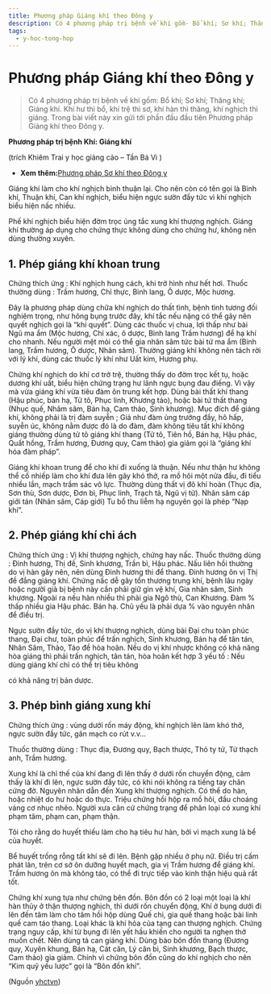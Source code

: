 ```yaml
---
title: Phương pháp Giáng khí theo Đông y
description: Có 4 phương pháp trị bệnh về khí gồm- Bổ khí; Sơ khí; Thăng khí; Giáng khí. Khí hư thì bổ, khí trệ thì sơ, khí hàn thì thăng, khí nghịch thì giáng. Trong bài viết này xin gửi tới phần đầu đầu tiên Phương pháp Giáng khí theo Đông y.
tags:
  - y-hoc-tong-hop
---
```


# Phương pháp Giáng khí theo Đông y 

> Có 4 phương pháp trị bệnh về khí gồm: Bổ khí; Sơ khí; Thăng khí; Giáng khí. Khí hư thì bổ, khí trệ thì sơ, khí hàn thì thăng, khí nghịch thì giáng. Trong bài viết này xin gửi tới phần đầu đầu tiên Phương pháp Giáng khí theo Đông y.


**Phương pháp trị bệnh Khí: Giáng khí**


(trích Khiêm Trai y học giảng cảo – Tần Bá Vi )


* **Xem thêm:**[Phương pháp Sơ khí theo Đông y](/yhctvn/phuong-phap-so-khi-theo-dong-y/)


Giáng khí làm cho khí nghịch bình thuận lại. Cho nên còn có tên gọi là Bình khí, Thuận khí, Can khí nghịch, biểu hiện ngực sườn đầy tức vì khí nghịch biểu hiện nấc nhiều.


Phế khí nghịch biểu hiện đờm trọc ủng tắc xung khí thượng nghịch. Giáng khí thường áp dụng cho chứng thực không dùng cho chứng hư, không nên dùng thường xuyên.


## 1. Phép giáng khí khoan trung


Chứng thích ứng : Khí nghịch hung cách, khi trở hình như hết hơi. Thuốc thường dùng : Trầm hương, Chỉ thực, Binh lang, Ô dược, Mộc hương.


Đây là phương pháp dùng chữa khí nghịch do thất tình, bệnh tình tương đối nghiêm trọng, như hông bụng trước đây, khí tắc nếu nặng có thể gây nên quyết nghịch gọi là “khí quyết”. Dùng các thuốc vị chua, lợi thấp như bài Ngũ ma ẩm (Mộc hương, Chỉ xác, ô dược, Binh lang Trầm hương) để hạ khí cho nhanh. Nếu người mệt mỏi có thể gia nhân sâm tức bài tứ ma ẩm (Binh lang, Trầm hương, Ô dược, Nhân sâm). Thường giáng khí không nên tách rời với lý khí, dùng các thuốc lý khí như Uất kim, Hương phụ.





Chứng khí nghịch do khí cơ trở trệ, thường thấy do đờm trọc kết tụ, hoặc dương khí uất, biểu hiện chứng trạng hư lãnh ngực bụng đau điếng. Vì vậy mà vừa giáng khí vừa tiêu đàm ôn trung kết hợp. Dùng bài thất khí thang (Hậu phúc, bán hạ, Tử tô, Phục linh, Khương táo), hoặc bài tứ thất thang (Nhục quế, Nhâm sâm, Bán hạ, Cam thảo, Sinh khương). Mục đích để giáng khí, không phải là trị đàm suyễn ; Giá như đàm ủng trướng đầy, hô hấp, suyễn úc, không nằm được đó là do đàm, đàm không tiêu tất khí không giáng thường dùng tử tô giáng khí thang (Tử tô, Tiên hồ, Bán hạ, Hậu phác, Quất hồng, Trầm hương, Đương quy, Cam thảo) gia giảm gọi là “giáng khí hóa đàm pháp”.


Giáng khí khoan trung để cho khí đi xuống là thuận. Nếu như thận hư không thể cố nhiếp làm cho khí đưa lên gây khó thở, ra mồ hôi một nửa đầu, đi tiểu nhiều lần, mạch trầm sác vô lực. Thường dùng thất vị đô khí hoàn (Thục địa, Sơn thù, Sơn dược, Đơn bì, Phục linh, Trạch tả, Ngũ vị tử). Nhân sâm cáp giới tán (Nhân sâm, Cáp giới) Tu bổ thu liễm hạ nguyên gọi là phép “Nạp khí”.


## 2. Phép giáng khí chỉ ách


Chứng thích ứng : Vị khí thượng nghịch, chứng hay nấc. Thuốc thường dùng : Đinh hương, Thị đề, Sinh khương, Trần bì, Hậu phác. Nấu liên hồi thường do vị hàn gây nên, nên dùng Đinh hương thi để thang. Đinh hương ôn vị Thị đề đắng giáng khí. Chứng nấc dễ gây tổn thương trung khí, bệnh lâu ngày hoặc người già bị bệnh này cần phải giữ gìn vệ khí, Gia nhân sâm, Sinh khương. Ngoài ra nếu hàn nhiều thì phải gia Ngô thù, Can Khương. Đàm % thấp nhiều gia Hậu phác. Bán hạ. Chủ yếu là phải dựa % vào nguyên nhân để điều trị.  

Ngực sườn đầy tức, do vị khí thượng nghịch, dùng bài Đại chu toàn phúc thang, Đại chư, toàn phúc để trấn nghịch, Sinh khương, Bán hạ để tân tán, Nhân Sâm, Thảo, Táo để hòa hoãn. Nếu do vị khí nhược không có khả năng hòa giáng thì phải trấn nghịch, tân tán, hòa hoãn kết hợp 3 yếu tố : Nếu dùng giáng khí chỉ có thể trị tiêu không  

có khả năng trị bản dược.


## 3. Phép bình giáng xung khí


Chứng thích ứng : vùng dưới rốn máy động, khí nghịch lên làm khó thở, ngực sườn đầy tức, gân mạch co rút v.v…  

Thuốc thường dùng : Thục địa, Đương quy, Bạch thược, Thỏ ty tử, Tử thạch anh, Trầm hương.  

Xung khí là chỉ thế của khí đang đi lên thấy ở dưới rốn chuyển động, cảm thấy là khí đi lên, ngực sườn đầy tức, có khi nói không ra tiếng tay chân cứng đờ. Nguyên nhân dẫn đến Xung khí thượng nghịch. Có thể do hàn, hoặc nhiệt do hư hoặc do thực. Triệu chứng hồi hộp ra mồ hôi, đầu choáng váng cơ nhục nhẽo. Người xưa căn cứ chứng trạng để phân loại có xung khí phạm tâm, phạm can, phạm thận.


Tôi cho rằng do huyết thiếu làm cho hạ tiêu hư hàn, bởi vì mạch xung là bể của huyết.


Bể huyết trống rỗng tất khí sẽ đi lên. Bệnh gặp nhiều ở phụ nữ. Điều trị cấm phát lãn, trên cơ sở ôn dưỡng huyết mạch, gia vị Trầm hương để giáng khí. Trầm hương ôn mà không táo, có thể đi trực tiếp vào kinh thận hiệu quả rất tốt.  

Chứng khí xung tựa như chứng bên đồn. Bôn đồn có 2 loại một loại là khí hàn thủy ở thận thượng nghịch, thì dưới rốn chuyển động, Khí ở bụng dưới đi lên đến tâm làm cho tâm hồi hộp dùng Quế chi, gia quế thang hoặc bài linh quế cam táo thang. Loại khác là khí hỏa của tạng can thượng nghịch. Chứng trạng nguy cấp, khí từ bụng đi lên yết hầu khiến cho người ta nghẹn thở muốn chết. Nên dùng tả can giáng khí. Dùng bào bôn đồn thang (Đương quy, Xuyên khung, Bán hạ, Cát căn, Lý căn bì, Sinh khương, Bạch thược, Cam thảo) gia giảm. Chính vì chứng bôn đồn cũng do khí nghịch cho nên “Kim quỹ yếu lược” gọi là “Bôn đồn khí”.

(Nguồn <a href="https://yhctvn.com/phuong-phap-giang-khi-theo-dong-y/" target="_blank">yhctvn</a>)
